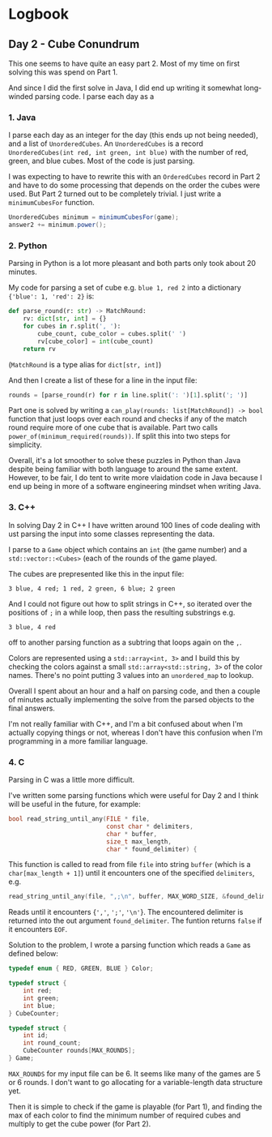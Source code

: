 # Logbook

## Day 2 - Cube Conundrum

This one seems to have quite an easy part 2. Most of my time on first solving this was spend on Part 1.

And since I did the first solve in Java, I did end up writing it somewhat long-winded parsing code. I parse each day as a

### 1. Java

I parse each day as an integer for the day (this ends up not being needed), and a list of `UnorderedCubes`. An `UnorderedCubes` is a record `UnorderedCubes(int red, int green, int blue)` with the number of red, green, and blue cubes. Most of the code is just parsing.

I was expecting to have to rewrite this with an `OrderedCubes` record in Part 2 and have to do some processing that depends on the order the cubes were used. But Part 2 turned out to be completely trivial. I just write a `minimumCubesFor` function.

```Java
UnorderedCubes minimum = minimumCubesFor(game);
answer2 += minimum.power();
```

### 2. Python

Parsing in Python is a lot more pleasant and both parts only took about 20 minutes.

My code for parsing a set of cube e.g. `blue 1, red 2` into a dictionary `{'blue': 1, 'red': 2}` is:

```Python
def parse_round(r: str) -> MatchRound:
    rv: dict[str, int] = {}
    for cubes in r.split(', '):
        cube_count, cube_color = cubes.split(' ')
        rv[cube_color] = int(cube_count)
    return rv
```

(`MatchRound` is a type alias for `dict[str, int]`)

And then I create a list of these for a line in the input file:

```Python
rounds = [parse_round(r) for r in line.split(': ')[1].split('; ')]
```

Part one is solved by writing a `can_play(rounds: list[MatchRound]) -> bool` function that just loops over each round and checks if any of the match round require more of one cube that is available. Part two calls `power_of(minimum_required(rounds))`. If split this into two steps for simplicity.

Overall, it's a lot smoother to solve these puzzles in Python than Java despite being familiar with both language to around the same extent. However, to be fair, I do tent to write more vlaidation code in Java because I end up being in more of a software engineering mindset when writing Java.

### 3. C++

In solving Day 2 in C++ I have written around 100 lines of code dealing with ust parsing the input into some classes representing the data.

I parse to a `Game` object which contains an `int` (the game number) and a `std::vector::<Cubes>` (each of the rounds of the game played.

The cubes are prepresented like this in the input file:

```
3 blue, 4 red; 1 red, 2 green, 6 blue; 2 green
```

And I could not figure out how to split strings in C++, so iterated over the positions of `;` in a while loop, then pass the resulting substrings e.g.

```
3 blue, 4 red
```

off to another parsing function as a subtring that loops again on the `,`.

Colors are represented using a `std::array<int, 3>` and I build this by checking the colors against a small `std::array<std::string, 3>` of the color names. There's no point putting 3 values into an `unordered_map` to lookup.

Overall I spent about an hour and a half on parsing code, and then a couple of minutes actually implementing the solve from the parsed objects to the final answers.

I'm not really familiar with C++, and I'm a bit confused about when I'm actually copying things or not, whereas I don't have this confusion when I'm programming in a more familiar language.

### 4. C

Parsing in C was a little more difficult.

I've written some parsing functions which were useful for Day 2 and I think will be useful in the future, for example:

```C
bool read_string_until_any(FILE * file,
                           const char * delimiters,
                           char * buffer,
                           size_t max_length,
                           char * found_delimiter) {
```

This function is called to read from file `file` into string `buffer` (which is a `char[max_length + 1]`) until it encounters one of the specified `delimiters`, e.g.

```C
read_string_until_any(file, ",;\n", buffer, MAX_WORD_SIZE, &found_delimiter)
```

Reads until it encounters {`','`, `';'`, `'\n'`}. The encountered delimiter is returned into the out argument `found_delimiter`. The funtion returns `false` if it encounters `EOF`.

Solution to the problem, I wrote a parsing function which reads a `Game` as defined below:

```C
typedef enum { RED, GREEN, BLUE } Color;

typedef struct {
    int red;
    int green;
    int blue;
} CubeCounter;

typedef struct {
    int id;
    int round_count;
    CubeCounter rounds[MAX_ROUNDS];
} Game;
```

`MAX_ROUNDS` for my input file can be 6. It seems like many of the games are 5 or 6 rounds. I don't want to go allocating for a variable-length data structure yet.

Then it is simple to check if the game is playable (for Part 1), and finding the max of each color to find the minimum number of required cubes and multiply to get the cube power (for Part 2).
